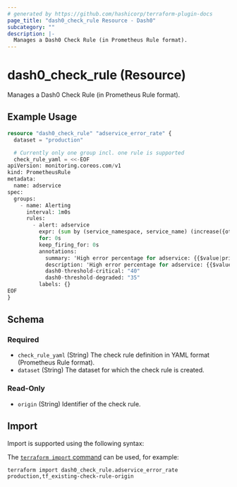 ```yaml
---
# generated by https://github.com/hashicorp/terraform-plugin-docs
page_title: "dash0_check_rule Resource - Dash0"
subcategory: ""
description: |-
  Manages a Dash0 Check Rule (in Prometheus Rule format).
---
```


# dash0_check_rule (Resource)

Manages a Dash0 Check Rule (in Prometheus Rule format).

## Example Usage

```terraform
resource "dash0_check_rule" "adservice_error_rate" {
  dataset = "production"

  # Currently only one group incl. one rule is supported
  check_rule_yaml = <<-EOF
apiVersion: monitoring.coreos.com/v1
kind: PrometheusRule
metadata:
  name: adservice
spec:
  groups:
    - name: Alerting
      interval: 1m0s
      rules:
        - alert: adservice
          expr: (sum by (service_namespace, service_name) (increase({otel_metric_name = "dash0.spans", service_name = "adservice", service_namespace = "opentelemetry-demo", dash0_operation_name != "", otel_span_status_code = "ERROR"}[5m]))) / (sum by (service_namespace, service_name) (increase({otel_metric_name = "dash0.spans", service_name = "adservice", service_namespace = "opentelemetry-demo", dash0_operation_name != ""}[5m])) > 0)*100 > $__threshold
          for: 0s
          keep_firing_for: 0s
          annotations:
            summary: 'High error percentage for adservice: {{$value|printf "%.2f"}}%'
            description: 'High error percentage for adservice: {{$value|printf "%.2f"}}%'
            dash0-threshold-critical: "40"
            dash0-threshold-degraded: "35"
          labels: {}
EOF
}
```

<!-- schema generated by tfplugindocs -->
## Schema

### Required

- `check_rule_yaml` (String) The check rule definition in YAML format (Prometheus Rule format).
- `dataset` (String) The dataset for which the check rule is created.

### Read-Only

- `origin` (String) Identifier of the check rule.

## Import

Import is supported using the following syntax:

The [`terraform import` command](https://developer.hashicorp.com/terraform/cli/commands/import) can be used, for example:

```shell
terraform import dash0_check_rule.adservice_error_rate production,tf_existing-check-rule-origin
```
